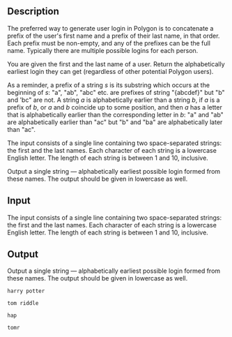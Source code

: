 ## Description

<div><p>The preferred way to generate user login in Polygon is to concatenate a prefix of the user's first name and a prefix of their last name, in that order. Each prefix must be non-empty, and any of the prefixes can be the full name. Typically there are multiple possible logins for each person.</p><p>You are given the first and the last name of a user. Return the alphabetically earliest login they can get (regardless of other potential Polygon users).</p><p>As a reminder, a prefix of a string <span class="tex-span"><i>s</i></span> is its substring which occurs at the beginning of <span class="tex-span"><i>s</i></span>: "<span class="tex-font-style-tt">a</span>", "<span class="tex-font-style-tt">ab</span>", "<span class="tex-font-style-tt">abc</span>" etc. are prefixes of string "{abcdef}" but "<span class="tex-font-style-tt">b</span>" and '<span class="tex-font-style-tt">bc</span>" are not. A string <span class="tex-span"><i>a</i></span> is alphabetically earlier than a string <span class="tex-span"><i>b</i></span>, if <span class="tex-span"><i>a</i></span> is a prefix of <span class="tex-span"><i>b</i></span>, or <span class="tex-span"><i>a</i></span> and <span class="tex-span"><i>b</i></span> coincide up to some position, and then <span class="tex-span"><i>a</i></span> has a letter that is alphabetically earlier than the corresponding letter in <span class="tex-span"><i>b</i></span>: "<span class="tex-font-style-tt">a</span>" and "<span class="tex-font-style-tt">ab</span>" are alphabetically earlier than "<span class="tex-font-style-tt">ac</span>" but "<span class="tex-font-style-tt">b</span>" and "<span class="tex-font-style-tt">ba</span>" are alphabetically later than "<span class="tex-font-style-tt">ac</span>".</p></div><div class="input-specification"><p>The input consists of a single line containing two space-separated strings: the first and the last names. Each character of each string is a lowercase English letter. The length of each string is between 1 and 10, inclusive. </p></div><div class="output-specification"><p>Output a single string&nbsp;— alphabetically earliest possible login formed from these names. The output should be given in lowercase as well.</p></div>

## Input

<p>The input consists of a single line containing two space-separated strings: the first and the last names. Each character of each string is a lowercase English letter. The length of each string is between 1 and 10, inclusive. </p>

## Output

<p>Output a single string&nbsp;— alphabetically earliest possible login formed from these names. The output should be given in lowercase as well.</p>





```input1
harry potter

```




```input2
tom riddle

```




```output1
hap

```




```output2
tomr

```


